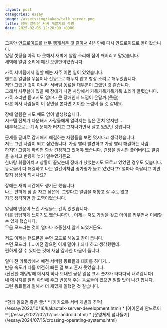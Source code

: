 ```yaml
---
layout: post
categories: essay
image: /assets/img/kakao/talk_server.png
title: 장애 알림은 서버 개발자의 숙명
date: 2025-02-06 12:28:00 +0900
---
```


그동안 [안드로이드를 너무 팽개쳐둔 것 같아서](/essay/2024/07/15/crossing-operating-systems.html) 4년 만에 다시 안드로이드로 돌아왔습니다.  
알람 셋팅을 아직 다 못해서 새벽에 알람 소리에 잠이 깨버리고 말았습니다.  
새벽에 알람 소리에 깨긴 오랜만이었습니다.

카톡 서버팀에서 일할 때는 자주 이런 일이 있었습니다.  
핸드폰 알람을 무음이나 진동으로 해두지 않고 항상 소리로 해두었습니다.  
저만 그랬던 것이 아니라 서버팀 동료들 대부분이 그랬던 것 같습니다.  
그래서 사무실에 있을 때 장애가 나면 사방에서 카톡카톡카톡카톡 소리가 들렸습니다.  
카톡 소리만 듣고서도 얼마나 큰 장애인지 느낌이 온달까.(웃음)  
다른 회사 사람들이 이 장면을 본다면 기이한 느낌이 들 것 같네요.

장애 알림은 시도 때도 없이 발생했습니다.  
시스템 전체가 다운돼서 사람들에게 알려지는 일은 흔치 않지만...  
내부적으로는 계속 문제가 터지고 고쳐나가면서 살고 있었던 것입니다.

문제를 곧바로 감지해서 해결하는 사람들을 보면 멋지다고 생각했습니다.  
저도 그런 사람이 되고 싶었습니다. 가장 빨리 발견하고 가장 빨리 해결하는 사람.  
하지만 그렇게 하려면 항상 긴장하고 있어야 했습니다. 긴장을 잠시만 풀어버려도 알림을 놓치고 반응이 늦기 일쑤였거든요.  
한바탕 휘몰아치고 상황이 끝났는데 장애가 났었는지도 모르고 있었던 경우도 있습니다.  
동료들이 다 해결하고 나는 얼간이처럼 띵가띵가 놀고 있었다고? 얼마나 쪽팔리고 미안할지 상상이 되시나요?

장애는 새벽 시간에도 생기곤 했습니다.  
나는 편하게 잠 좀 자고 싶은데. 그렇다고 알림을 꺼놓고 잘 수도 없고.  
지금 생각하면 참 고역이었습니다.

알림에 반응이 느린 사람들도 간혹 있었습니다.  
이를 답답하게 느끼기도 했습니다만... 이제는 저도 가정을 갖고 아이를 키우면서 이해할 수 있게 됐습니다.  
무음 모드라는 것이 얼마나 소중한지 알게 되었거든요.

저도 이제는 핸드폰을 수면 모드로 해놓고 잠이 듭니다.  
수면 모드라니... 예전 같으면 이게 말이나 되나 하고 생각했텐데.  
편하게 잘 수 있다는 것에 새삼 감사한 마음이 듭니다.

얼마 전 카톡방에서 예전 서버팀 동료들과 대화를 하다가...  
반응 속도가 다들 여전히 빠른 걸 보고 혼자 웃었습니다.  
(잔잔한 채팅방에 메시지 하나 보내면 곧장 읽음 표시 숫자가 타다다닥 내려갑니다)  
내 메시지를 빨리 확인해 주고 반응해 주는 동료들이 있으면 일할 맛이 나긴 합니다.  
그런 동료들과 일해서 더 재밌게 일했던 것 같습니다.

<br>
*함께 읽으면 좋은 글:*
* [카카오톡 서버 개발의 추억](/essay/2022/10/16/kakaotalk-server-development.html)
* [아이폰과 안드로이드](/essay/2022/02/12/ios-android.html)
* [운영체제 넘나들기](/essay/2024/07/15/crossing-operating-systems.html)